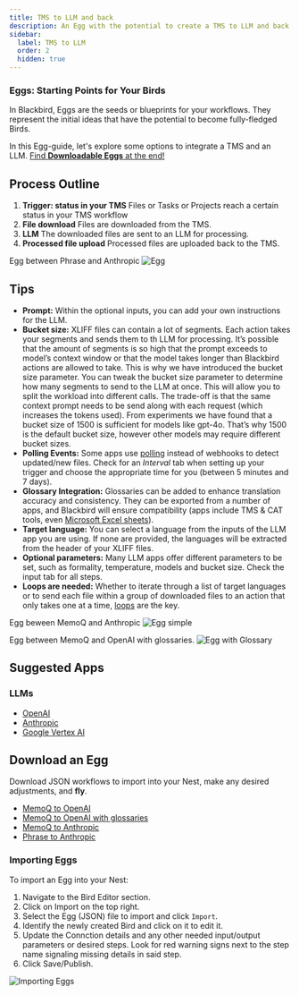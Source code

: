 ```yaml
---
title: TMS to LLM and back
description: An Egg with the potential to create a TMS to LLM and back Bird
sidebar:
  label: TMS to LLM
  order: 2
  hidden: true
---
```


### Eggs: Starting Points for Your Birds

In Blackbird, Eggs are the seeds or blueprints for your workflows. They represent the initial ideas that have the potential to become fully-fledged Birds.

In this Egg-guide, let's explore some options to integrate a TMS and an LLM. [Find **Downloadable Eggs** at the end!](https://docs.blackbird.io/eggs/tms-to-llm/#download-an-egg)

## Process Outline

1. **Trigger: status in your TMS**
Files or Tasks or Projects reach a certain status in your TMS workflow
2. **File download**
Files are downloaded from the TMS.
3. **LLM**
The downloaded files are sent to an LLM for processing.
4. **Processed file upload**
Processed files are uploaded back to the TMS.

Egg between Phrase and Anthropic
![Egg](../../../assets/docs/eggs/Egg2-Phrase-to-Anthropic.png)

## Tips

- **Prompt:** Within the optional inputs, you can add your own instructions for the LLM.
- **Bucket size:** XLIFF files can contain a lot of segments. Each action takes your segments and sends them to th LLM for processing. It’s possible that the amount of segments is so high that the prompt exceeds to model’s context window or that the model takes longer than Blackbird actions are allowed to take. This is why we have introduced the bucket size parameter. You can tweak the bucket size parameter to determine how many segments to send to the LLM at once. This will allow you to split the workload into different calls. The trade-off is that the same context prompt needs to be send along with each request (which increases the tokens used). From experiments we have found that a bucket size of 1500 is sufficient for models like gpt-4o. That’s why 1500 is the default bucket size, however other models may require different bucket sizes.
- **Polling Events:** Some apps use [polling](https://docs.blackbird.io/concepts/triggers/#polling) instead of webhooks to detect updated/new files. Check for an _Interval_ tab when setting up your trigger and choose the appropriate time for you (between 5 minutes and 7 days).
- **Glossary Integration:** Glossaries can be added to enhance translation accuracy and consistency. They can be exported from a number of apps, and Blackbird will ensure compatibility (apps include TMS & CAT tools, even [Microsoft Excel sheets](https://docs.blackbird.io/apps/microsoft-excel/#exporting-glossaries)).
- **Target language:** You can select a language from the inputs of the LLM app you are using. If none are provided, the languages will be extracted from the header of your XLIFF files.
- **Optional parameters:** Many LLM apps offer different parameters to be set, such as formality, temperature, models and bucket size. Check the input tab for all steps.
- **Loops are needed:** Whether to iterate through a list of target languages or to send each file within a group of downloaded files to an action that only takes one at a time, [loops](https://docs.blackbird.io/guides/loops/) are the key.

Egg beween MemoQ and Anthropic
![Egg simple](../../../assets/docs/eggs/Egg2-memoQ-to-Anthropic.png)

Egg between MemoQ and OpenAI with glossaries.
![Egg with Glossary](../../../assets/docs/eggs/Egg2-memoQ-to-OpenAI-with-glossary.png)

## Suggested Apps

### LLMs

- [OpenAI](https://docs.blackbird.io/apps/openai/)
- [Anthropic](https://docs.blackbird.io/apps/anthropic/)
- [Google Vertex AI](https://docs.blackbird.io/apps/google-vertex-ai/)

## Download an Egg

Download JSON workflows to import into your Nest, make any desired adjustments, and **fly**.

- <a href="https://docs.blackbird.io/downloads/MemoQ_to_OpenAI.json" download>MemoQ to OpenAI</a>
- <a href="https://docs.blackbird.io/downloads/MemoQ_to_OpenAI_with_Glossary.json" download>MemoQ to OpenAI with glossaries</a>
- <a href="https://docs.blackbird.io/downloads/MemoQ_to_Anthropic.json" download>MemoQ to Anthropic</a>
- <a href="https://docs.blackbird.io/downloads/Phrase_to_Anthropic.json" download>Phrase to Anthropic</a>

### Importing Eggs

To import an Egg into your Nest:

1. Navigate to the Bird Editor section.
2. Click on Import on the top right.
3. Select the Egg (JSON) file to import and click `Import`.
4. Identify the newly created Bird and click on it to edit it.
5. Update the Connction details and any other needed input/output parameters or desired steps. Look for red warning signs next to the step name signaling missing details in said step.
6. Click Save/Publish.

![Importing Eggs](../../../assets/docs/eggs/ImportEggs.gif)
